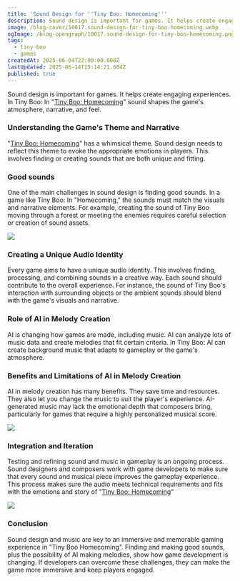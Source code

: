 ```yaml
---
title: 'Sound Design for ''Tiny Boo: Homecoming'''
description: Sound design is important for games. It helps create engaging experiences.
image: /blog-cover/10017.sound-design-for-tiny-boo-homecoming.webp
ogImage: /blog-opengraph/10017.sound-design-for-tiny-boo-homecoming.png
tags:
  - tiny-boo
  - games
createdAt: 2025-06-04T22:00:00.000Z
lastUpdated: 2025-06-14T15:14:21.604Z
published: true
---
```


Sound design is important for games. It helps create engaging experiences. In Tiny Boo: In "[Tiny Boo: Homecoming](https://tinyboohomecoming.com)" sound shapes the game's atmosphere, narrative, and feel.

### Understanding the Game's Theme and Narrative

"[Tiny Boo: Homecoming](https://tinyboohomecoming.com)" has a whimsical theme. Sound design needs to reflect this theme to evoke the appropriate emotions in players. This involves finding or creating sounds that are both unique and fitting.

### Good sounds

One of the main challenges in sound design is finding good sounds. In a game like Tiny Boo: In "Homecoming," the sounds must match the visuals and narrative elements. For example, creating the sound of Tiny Boo moving through a forest or meeting the enemies requires careful selection or creation of sound assets.

<Image src="/blog-content/10017-sound-design-for-tiny-boo-homecoming/sound-design-for-tiny-boo-homecoming-1.webp" class="mx-auto"></Image>

### Creating a Unique Audio Identity

Every game aims to have a unique audio identity. This involves finding, processing, and combining sounds in a creative way. Each sound should contribute to the overall experience. For instance, the sound of Tiny Boo's interaction with surrounding objects or the ambient sounds should blend with the game's visuals and narrative.

### Role of AI in Melody Creation

AI is changing how games are made, including music. AI can analyze lots of music data and create melodies that fit certain criteria. In Tiny Boo: AI can create background music that adapts to gameplay or the game's atmosphere.

### Benefits and Limitations of AI in Melody Creation

AI in melody creation has many benefits. They save time and resources. They also let you change the music to suit the player's experience. AI-generated music may lack the emotional depth that composers bring, particularly for games that require a highly personalized musical score.

<Image src="/blog-content/10017-sound-design-for-tiny-boo-homecoming/sound-design-for-tiny-boo-homecoming-2.webp" class="mx-auto"></Image>

### Integration and Iteration

Testing and refining sound and music in gameplay is an ongoing process. Sound designers and composers work with game developers to make sure that every sound and musical piece improves the gameplay experience. This process makes sure the audio meets technical requirements and fits with the emotions and story of "[Tiny Boo: Homecoming](https://tinyboohomecoming.com)"

<Image src="/blog-content/10017-sound-design-for-tiny-boo-homecoming/sound-design-for-tiny-boo-homecoming-3.webp" class="mx-auto"></Image>

### Conclusion

Sound design and music are key to an immersive and memorable gaming experience in "Tiny Boo Homecoming". Finding and making good sounds, plus the possibility of AI making melodies, show how game development is changing. If developers can overcome these challenges, they can make the game more immersive and keep players engaged.
